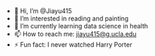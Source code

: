 - 👋 Hi, I’m @Jiayu415
- 👀 I’m interested in reading and painting
- 🌱 I’m currently learning data science in health
- 📫 How to reach me: jiayu415@g.ucla.edu
- ⚡ Fun fact: I never watched Harry Porter

<!---
Jiayu415/Jiayu415 is a ✨ special ✨ repository because its `README.md` (this file) appears on your GitHub profile.
You can click the Preview link to take a look at your changes.
--->

